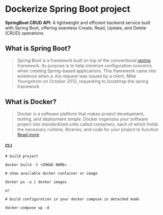 # Dockerize Spring Boot project

**SpringBoot CRUD API**: A lightweight and efficient backend service built with Spring Boot, offering seamless Create, Read, Update, and Delete (CRUD) operations.

## What is Spring Boot?
> Spring Boot is a framework built on top of the conventional [spring](https://spring.io/projects/spring-framework) framework. Its purpose is to help minimize configuration concerns when creating Spring-based applications. This framework came into existence when a Jira request was issued by a client, Mike Youngstrom on October 2012, requesting to bootstrap the spring framework.

## What is Docker?
> Docker is a software platform that makes project development, testing, and deployment simple. Docker organizes your software project into standardized units called containers, each of which holds the necessary runtime, libraries, and code for your project to function [Read more](https://www.docker.com/)

#### CLI
```
# build project

docker build -t <IMAGE NAME> .

# show available docker container or image

docker ps -a | docker images

or

# build configuration in your docker compose in detached mode 

docker-compose up -d
```
